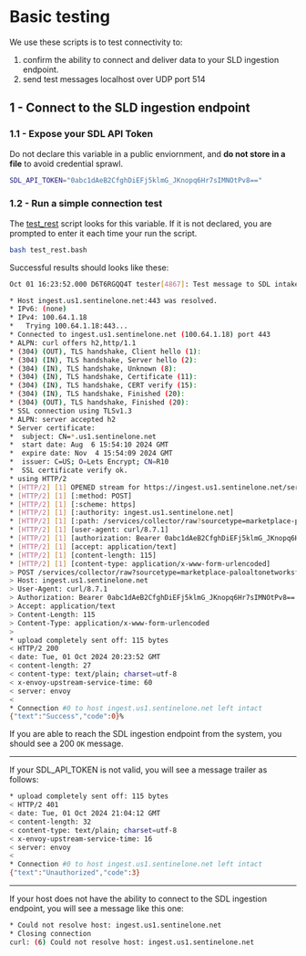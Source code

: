# Basic testing

We use these scripts is to test connectivity to:

1. confirm the ability to connect and deliver data to your SLD ingestion endpoint.
2. send test messages localhost over UDP port 514

## 1 - Connect to the SLD ingestion endpoint

### 1.1 - Expose your SDL API Token
Do not declare this variable in a public enviornment, and **do not store in a file** to avoid credential sprawl.

```bash
SDL_API_TOKEN="0abc1dAeB2CfghDiEFj5klmG_JKnopq6Hr7sIMNOtPv8=="
```

### 1.2 - Run a simple connection test

The [test_rest](test_rest.bash) script looks for this variable. If it is not declared, you are prompted to enter it each time your run the script.

```bash
bash test_rest.bash
```
Successful results should looks like these:

```bash
Oct 01 16:23:52.000 D6T6RGQQ4T tester[4867]: Test message to SDL intake API using curl and paloaltonetworksfirewall

* Host ingest.us1.sentinelone.net:443 was resolved.
* IPv6: (none)
* IPv4: 100.64.1.18
*   Trying 100.64.1.18:443...
* Connected to ingest.us1.sentinelone.net (100.64.1.18) port 443
* ALPN: curl offers h2,http/1.1
* (304) (OUT), TLS handshake, Client hello (1):
* (304) (IN), TLS handshake, Server hello (2):
* (304) (IN), TLS handshake, Unknown (8):
* (304) (IN), TLS handshake, Certificate (11):
* (304) (IN), TLS handshake, CERT verify (15):
* (304) (IN), TLS handshake, Finished (20):
* (304) (OUT), TLS handshake, Finished (20):
* SSL connection using TLSv1.3 
* ALPN: server accepted h2
* Server certificate:
*  subject: CN=*.us1.sentinelone.net
*  start date: Aug  6 15:54:10 2024 GMT
*  expire date: Nov  4 15:54:09 2024 GMT
*  issuer: C=US; O=Lets Encrypt; CN=R10
*  SSL certificate verify ok.
* using HTTP/2
* [HTTP/2] [1] OPENED stream for https://ingest.us1.sentinelone.net/services/collector/raw?sourcetype=marketplace-paloaltonetworksfirewall-latest
* [HTTP/2] [1] [:method: POST]
* [HTTP/2] [1] [:scheme: https]
* [HTTP/2] [1] [:authority: ingest.us1.sentinelone.net]
* [HTTP/2] [1] [:path: /services/collector/raw?sourcetype=marketplace-paloaltonetworksfirewall-latest]
* [HTTP/2] [1] [user-agent: curl/8.7.1]
* [HTTP/2] [1] [authorization: Bearer 0abc1dAeB2CfghDiEFj5klmG_JKnopq6Hr7sIMNOtPv8==]
* [HTTP/2] [1] [accept: application/text]
* [HTTP/2] [1] [content-length: 115]
* [HTTP/2] [1] [content-type: application/x-www-form-urlencoded]
> POST /services/collector/raw?sourcetype=marketplace-paloaltonetworksfirewall-latest HTTP/2
> Host: ingest.us1.sentinelone.net
> User-Agent: curl/8.7.1
> Authorization: Bearer 0abc1dAeB2CfghDiEFj5klmG_JKnopq6Hr7sIMNOtPv8==
> Accept: application/text
> Content-Length: 115
> Content-Type: application/x-www-form-urlencoded
> 
* upload completely sent off: 115 bytes
< HTTP/2 200 
< date: Tue, 01 Oct 2024 20:23:52 GMT
< content-length: 27
< content-type: text/plain; charset=utf-8
< x-envoy-upstream-service-time: 60
< server: envoy
< 
* Connection #0 to host ingest.us1.sentinelone.net left intact
{"text":"Success","code":0}%                                                                    
```

If you are able to reach the SDL ingestion endpoint from the system, you should see a 200 `OK` message.

---

If your SDL_API_TOKEN is not valid, you will see a message trailer as follows:

```bash
* upload completely sent off: 115 bytes
< HTTP/2 401 
< date: Tue, 01 Oct 2024 21:04:12 GMT
< content-length: 32
< content-type: text/plain; charset=utf-8
< x-envoy-upstream-service-time: 16
< server: envoy
< 
* Connection #0 to host ingest.us1.sentinelone.net left intact
{"text":"Unauthorized","code":3}
```

---

If your host does not have the ability to connect to the SDL ingestion endpoint, you will see a message like this one:

```bash
* Could not resolve host: ingest.us1.sentinelone.net
* Closing connection
curl: (6) Could not resolve host: ingest.us1.sentinelone.net
```

